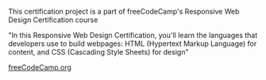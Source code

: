 This certification project is a part of freeCodeCamp's Responsive Web Design Certification course

"In this Responsive Web Design Certification, you'll learn the languages that developers use to build webpages: HTML (Hypertext Markup Language) for content, and CSS (Cascading Style Sheets) for design"

[freeCodeCamp.org](https://www.freecodecamp.org/)
